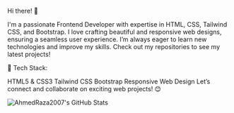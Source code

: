 Hi there! 👋


I'm a passionate Frontend Developer with expertise in HTML, CSS, Tailwind CSS, and Bootstrap. I love crafting beautiful and responsive web designs, ensuring a seamless user experience. I’m always eager to learn new technologies and improve my skills. Check out my repositories to see my latest projects!

🚀 Tech Stack:

HTML5 & CSS3
Tailwind CSS
Bootstrap
Responsive Web Design
Let’s connect and collaborate on exciting web projects! 😊

![AhmedRaza2007's GitHub Stats](https://github-readme-stats.vercel.app/api?username=AhmedRaza2007&show_icons=true&theme=default)


<!--
**AhmedRaza2007/AhmedRaza2007** is a ✨ _special_ ✨ repository because its `README.md` (this file) appears on your GitHub profile.

Hi there! 👋
I'm a passionate Frontend Developer with expertise in HTML, CSS, Tailwind CSS, and Bootstrap. I love crafting beautiful and responsive web designs, ensuring a seamless user experience. I’m always eager to learn new technologies and improve my skills. Check out my repositories to see my latest projects!

🚀 Tech Stack:

HTML5 & CSS3
Tailwind CSS
Bootstrap
Responsive Web Design
Let’s connect and collaborate on exciting web projects! 😊



-->
